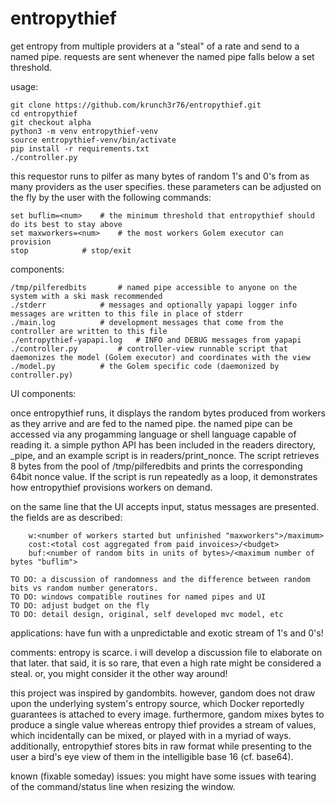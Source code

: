 # entropythief

get entropy from multiple providers at a "steal" of a rate and send to a named pipe. requests are sent whenever the named pipe falls below a set threshold.

usage:
```
git clone https://github.com/krunch3r76/entropythief.git
cd entropythief
git checkout alpha
python3 -m venv entropythief-venv
source entropythief-venv/bin/activate
pip install -r requirements.txt
./controller.py
```

this requestor runs to pilfer as many bytes of random 1's and 0's from as many providers as the user specifies. these parameters can be adjusted on the fly by the user with the following commands:
```
set buflim=<num>	# the minimum threshold that entropythief should do its best to stay above
set maxworkers=<num>	# the most workers Golem executor can provision
stop			# stop/exit
```


components:
```
/tmp/pilferedbits		# named pipe accessible to anyone on the system with a ski mask recommended
./stderr			# messages and optionally yapapi logger info messages are written to this file in place of stderr
./main.log			# development messages that come from the controller are written to this file
./entropythief-yapapi.log	# INFO and DEBUG messages from yapapi
./controller.py			# controller-view runnable script that daemonizes the model (Golem executor) and coordinates with the view
./model.py			# the Golem specific code (daemonized by controller.py)
```

UI components:

once entropythief runs, it displays the random bytes produced from workers as they arrive and are fed to the named pipe. the named pipe can be accessed via any progamming language or shell language capable of reading it. a simple python API has been included in the readers directory, _pipe, and an example script is in readers/print_nonce. The script retrieves 8 bytes from the pool of /tmp/pilferedbits and prints the corresponding 64bit nonce value. If the script is run repeatedly as a loop, it demonstrates how entropythief provisions workers on demand.

on the same line that the UI accepts input, status messages are presented.
the fields are as described:
```
	w:<number of workers started but unfinished "maxworkers">/maximum>
	cost:<total cost aggregated from paid invoices>/<budget>
	buf:<number of random bits in units of bytes>/<maximum number of bytes "buflim">
```
```
TO DO: a discussion of randomness and the difference between random bits vs random number generators.
TO DO: windows compatible routines for named pipes and UI
TO DO: adjust budget on the fly
TO DO: detail design, original, self developed mvc model, etc
```
applications:
have fun with a unpredictable and exotic stream of 1's and 0's!

comments:
entropy is scarce. i will develop a discussion file to elaborate on that later. that said, it is so rare, that even a high rate might be considered a steal. or, you might consider it the other way around!

this project was inspired by gandombits. however, gandom does not draw upon the underlying system's entropy source, which Docker reportedly guarantees is attached to every image. furthermore, gandom mixes bytes to produce a single value whereas entropy thief provides a stream of values, which incidentally can be mixed, or played with in a myriad of ways. additionally, entropythief stores bits in raw format while presenting to the user a bird's eye view of them in the intelligible base 16 (cf. base64).

known (fixable someday) issues:
you might have some issues with tearing of the command/status line when resizing the window.

